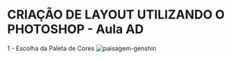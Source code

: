 # CRIAÇÃO DE LAYOUT UTILIZANDO O PHOTOSHOP - Aula AD

1 - Escolha da Paleta de Cores
![paisagem-genshin](https://user-images.githubusercontent.com/78984492/141723235-cb194ce3-59e8-4445-badd-5c08881016fb.png)
